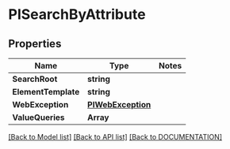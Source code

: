 # PISearchByAttribute

## Properties
Name | Type | Notes
------------ | ------------- | -------------
**SearchRoot** | **string**
**ElementTemplate** | **string**
**WebException** | **[**PIWebException**](../models/PIWebException.md)**
**ValueQueries** | **Array<PIValueQuery>**

[[Back to Model list]](../../DOCUMENTATION.md#documentation-for-models) [[Back to API list]](../../DOCUMENTATION.md#documentation-for-api-endpoints) [[Back to DOCUMENTATION]](../../DOCUMENTATION.md)
